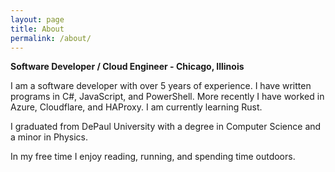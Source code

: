 ```yaml
---
layout: page
title: About
permalink: /about/
---
```


**Software Developer / Cloud Engineer - Chicago, Illinois** 

I am a software developer with over 5 years of experience. I have written programs in C#, JavaScript, and PowerShell. More recently I have worked in Azure, Cloudflare, and HAProxy. I am currently learning Rust.

I graduated from DePaul University with a degree in Computer Science and a minor in Physics. 

In my free time I enjoy reading, running, and spending time outdoors.